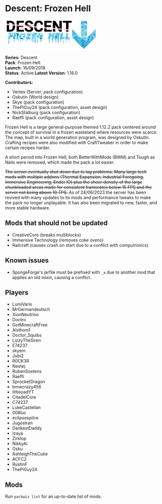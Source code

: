 # Descent: Frozen Hell

<img src="icon.png" width="300" />

**Series**: Descent\
**Pack**: Frozen Hell\
**Launch**: 16/09/2018\
**Status**: Active
**Latest Version**: 1.16.0

**Contributors:**
- Vertex (Server, pack configuration)
- Oskutin (World design)
- Skye (pack configuration)
- ThePiGuy24 (pack configuration, asset design)
- NickStalburg (pack configuration)
- Raeffi (pack configuration, asset design)

Frozen Hell is a large general-purpose themed 1.12.2 pack centered around the concept of survival in a frozen wasteland where resources were scarce. The map, built in a world generation program, was designed by Oskutin. Crafting recipes were also modified with CraftTweaker in order to make certain recipes harder.

A short period into Frozen Hell, both BetterWithMods (BWM) and Tough as Nails were removed, which made the pack a lot easier.

~~The server eventually shut down due to lag problems. Many large tech mods with multiple addons (Thermal Expansion, Industrial Foregoing, Immersive Engineering, Ender IO) plus the sheer density of the large chunkloaded areas made for consistent framerates below 15 FPS and the server not being above 10 TPS.~~
As of 24/06/2023 the server has been revived with many updates to its mods and performance tweaks to make the pack no longer unplayable. It has also been migrated to new, faster, and more stable hardware.

## Mods that should not be updated
- CreativeCore (breaks multiblocks)
- Immersive Technology (removes coke ovens)
- Railcraft (causes crash on start due to a conflict with computronics)

## Known issues
- SpongeForge's jarfile must be prefixed with `_a` due to another mod that applies an old mixin, causing a conflict.

## Players
- LumiVaris
- MrGermandeutsch
- XionNeutrino
- Doctro
- GotMinecraftFree
- Alsthom1
- Doctor_Squibs
- LizzyTheSiren
- E74237
- skyem
- Jubi2
- R0CK3R
- Nextej
- RubenSoetens
- Raeffi
- SprocketDragon
- bmwcrazy456
- littleoadYT
- CitadelCore
- C74237
- LukeCastellan
- 008luc
- eclipsespilce
- Jugostran
- DankestDaddy
- Izaya
- Zirklop
- NikkyAi
- Osku
- AshleighTheCutie
- ACFC2
- RustinF
- ThePiGuy24

## Mods
Run `packwiz list` for an up-to-date list of mods.
